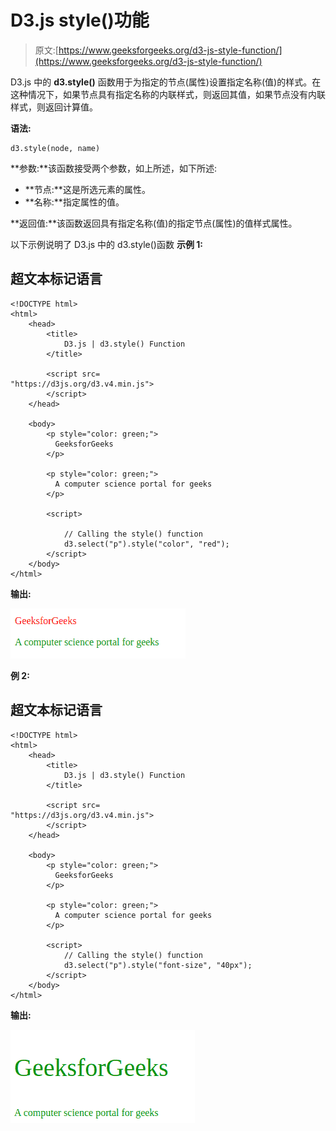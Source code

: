 # D3.js style()功能

> 原文:[https://www.geeksforgeeks.org/d3-js-style-function/](https://www.geeksforgeeks.org/d3-js-style-function/)

D3.js 中的 **d3.style()** 函数用于为指定的节点(属性)设置指定名称(值)的样式。在这种情况下，如果节点具有指定名称的内联样式，则返回其值，如果节点没有内联样式，则返回计算值。

**语法:**

```
d3.style(node, name)

```

**参数:**该函数接受两个参数，如上所述，如下所述:

*   **节点:**这是所选元素的属性。
*   **名称:**指定属性的值。

**返回值:**该函数返回具有指定名称(值)的指定节点(属性)的值样式属性。

以下示例说明了 D3.js 中的 d3.style()函数
**示例 1:**

## 超文本标记语言

```
<!DOCTYPE html>
<html>
    <head>
        <title>
            D3.js | d3.style() Function
        </title>

        <script src=
"https://d3js.org/d3.v4.min.js">
        </script>
    </head>

    <body>
        <p style="color: green;">
          GeeksforGeeks
        </p>

        <p style="color: green;">
          A computer science portal for geeks
        </p>

        <script>

            // Calling the style() function
            d3.select("p").style("color", "red");
        </script>
    </body>
</html>
```

**输出:**

![](img/07510dd45a810dd52e0e9734b5bedbb9.png)

**例 2:**

## 超文本标记语言

```
<!DOCTYPE html>
<html>
    <head>
        <title>
            D3.js | d3.style() Function
        </title>

        <script src=
"https://d3js.org/d3.v4.min.js">
        </script>
    </head>

    <body>
        <p style="color: green;">
          GeeksforGeeks
        </p>

        <p style="color: green;">
          A computer science portal for geeks
        </p>

        <script>
            // Calling the style() function
            d3.select("p").style("font-size", "40px");
        </script>
    </body>
</html>
```

**输出:**

![](img/b31b3eaa608c501af06aa6806e06e85a.png)
